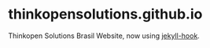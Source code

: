 thinkopensolutions.github.io
============================

Thinkopen Solutions Brasil Website, now using [jekyll-hook](https://github.com/developmentseed/jekyll-hook).

